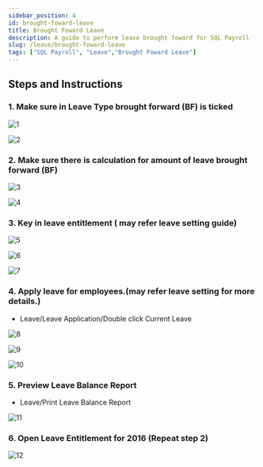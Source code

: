 ```yaml
---
sidebar_position: 4
id: brought-foward-leave
title: Brought Foward Leave
description: A guide to perform leave brought foward for SQL Payroll
slug: /leave/brought-foward-leave
tags: ["SQL Payroll", "Leave","Brought Foward Leave"]
---
```


## Steps and Instructions

### 1. Make sure in Leave Type brought forward (BF) is ticked

![1](../../static/img/leave/brought-foward-leave/1.png)

![2](../../static/img/leave/brought-foward-leave/2.png)

### 2. Make sure there is calculation for amount of leave brought forward (BF)

![3](../../static/img/leave/brought-foward-leave/3.png)

![4](../../static/img/leave/brought-foward-leave/4.png)

### 3. Key in leave entitlement ( may refer leave setting guide)

![5](../../static/img/leave/brought-foward-leave/5.png)

![6](../../static/img/leave/brought-foward-leave/6.png)

![7](../../static/img/leave/brought-foward-leave/7.png)

### 4. Apply leave for employees.(may refer leave setting for more details.)

- Leave/Leave Application/Double click Current Leave

 ![8](../../static/img/leave/brought-foward-leave/8.png)

 ![9](../../static/img/leave/brought-foward-leave/9.png)

 ![10](../../static/img/leave/brought-foward-leave/10.png)

### 5. Preview Leave Balance Report

- Leave/Print Leave Balance Report

![11](../../static/img/leave/brought-foward-leave/11.png)

### 6. Open Leave Entitlement for 2016 (Repeat step 2)

![12](../../static/img/leave/brought-foward-leave/12.png)

